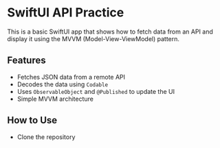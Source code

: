 # SwiftUI API Practice

This is a basic SwiftUI app that shows how to fetch data from an API and display it using the MVVM (Model-View-ViewModel) pattern.

## Features

- Fetches JSON data from a remote API
- Decodes the data using `Codable`
- Uses `ObservableObject` and `@Published` to update the UI
- Simple MVVM architecture

## How to Use

- Clone the repository
